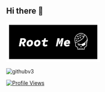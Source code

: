 ## Hi there 👋
<a href="https://www.root-me.org/Astral-728472" rel="nofollow"><img src="https://github.com/Asthral/Asthral/blob/main/RootMe_github.png" width="50%" height="50%" style="max-width: 100%;"></a>

![githubv3](https://root-me-diff.vercel.app/rm-gh?nickname=Astral-728472&gstats=show&style=astral)

<a target="_blank" rel="noopener noreferrer nofollow" href="https://komarev.com/ghpvc/?username=Asthral&label=PROFILE+VIEWS">
    <img src="https://komarev.com/ghpvc/?username=Asthral&label=PROFILE+VIEWS" alt="Profile Views" style="max-width: 100%;">
</a>
